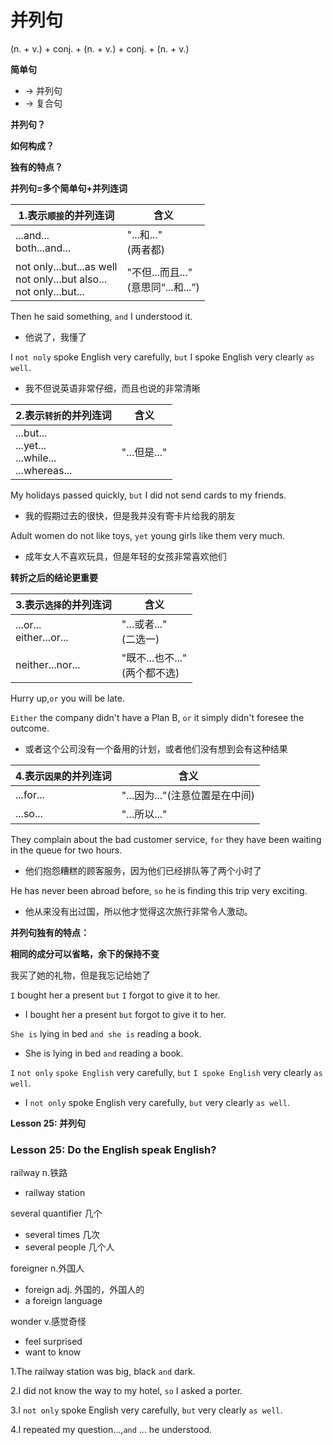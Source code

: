 # 并列句



(n. + v.) + conj. + (n. + v.) + conj. + (n. + v.)

**简单句**
  * -> 并列句
  * -> 复合句

**并列句？**

**如何构成？**

**独有的特点？**

**并列句=多个简单句+并列连词**

1.表示`顺接`的并列连词|含义
-|-
...and...<br> both...and...|"...和..."<br>(两者都)
not only...but...as well<br>not only...but also...<br>not only...but...|"不但...而且..."<br>(意思同“...和...”)

Then he said something, `and` I understood it.
* 他说了，我懂了

I `not noly` spoke English very carefully, `but` I spoke English very clearly `as well`.
* 我不但说英语非常仔细，而且也说的非常清晰

2.表示`转折`的并列连词|含义
-|-
...but...<br>...yet...<br>...while...<br>...whereas...|"...但是..."

My holidays passed quickly, `but` I did not send cards to my friends.
* 我的假期过去的很快，但是我并没有寄卡片给我的朋友

Adult women do not like toys, `yet` young girls like them very much.
* 成年女人不喜欢玩具，但是年轻的女孩非常喜欢他们

**转折之后的结论更重要**

3.表示`选择`的并列连词|含义
-|-
...or...<br>either...or...|"...或者..."<br>(二选一)
neither...nor...|"既不...也不..."<br>(两个都不选)

Hurry up,`or` you will be late.

`Either` the company didn't have a Plan B, `or` it simply didn't foresee the outcome.
* 或者这个公司没有一个备用的计划，或者他们没有想到会有这种结果

4.表示`因果`的并列连词|含义
-|-
...for...|"...因为..."(注意位置是在中间)
...so...|"...所以..."

They complain about the bad customer service, `for` they have been waiting in the queue for two hours.
* 他们抱怨糟糕的顾客服务，因为他们已经排队等了两个小时了

He has never been abroad before, `so` he is finding this trip very exciting.
* 他从来没有出过国，所以他才觉得这次旅行非常令人激动。

**并列句独有的特点：**

**相同的成分可以省略，余下的保持不变**

我买了她的礼物，但是我忘记给她了

`I` bought her a present `but` `I` forgot to give it to her.
* I bought her a present `but` forgot to give it to her.

`She is` lying in bed `and she is` reading a book.
* She is lying in bed `and` reading a book.

`I` `not only` `spoke English` very carefully, `but` `I spoke English` very clearly `as well`.
* I `not only` spoke English very carefully, `but` very clearly `as well`.

**Lesson 25: 并列句**

### Lesson 25: Do the English speak English?

railway  n.铁路
* railway station

several quantifier 几个
* several times 几次
* several people 几个人

foreigner n.外国人
* foreign adj. 外国的，外国人的
* a foreign language

wonder v.感觉奇怪
* feel surprised
* want to know

1.The railway station was big, black `and` dark.

2.I did not know the way to my hotel, `so` I asked a porter.

3.I `not only` spoke English very carefully, `but` very clearly `as well`.

4.I repeated my question...,`and` ... he understood.

